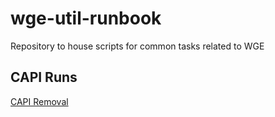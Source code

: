 # wge-util-runbook
Repository to house scripts for common tasks related to WGE

## CAPI Runs
[CAPI Removal](capi-removal.md)

